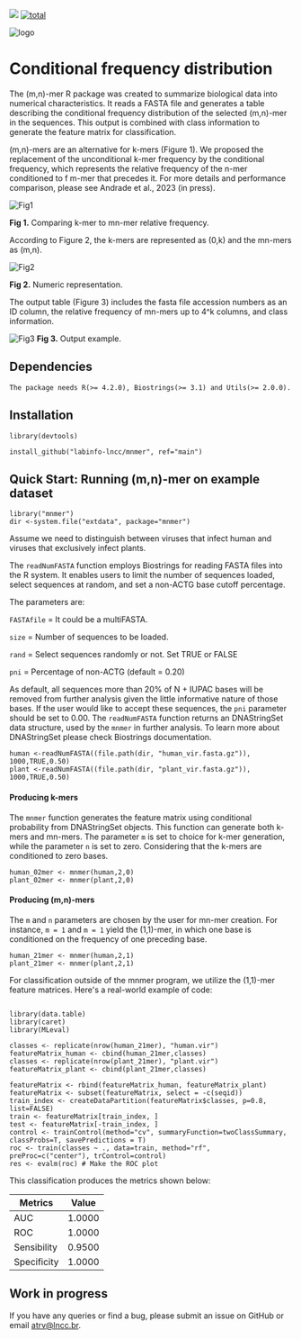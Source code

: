  [![](https://cranlogs.r-pkg.org/badges/mnmer)](https://cran.r-project.org/package=mnmer)
 [![total](https://cranlogs.r-pkg.org/badges/grand-total/mnmer)](https://cranlogs.r-pkg.org/badges/grand-total/mnmer)
 
![logo](https://user-images.githubusercontent.com/57667417/191082345-57fed066-37e9-4a8a-a65a-c9562d0625a4.png)

# Conditional frequency distribution

The (m,n)-mer R package was created to summarize biological data into numerical characteristics. It reads a FASTA file and generates a table describing the conditional frequency distribution of the selected (m,n)-mer in the sequences. This output is combined with class information to generate the feature matrix for classification.

(m,n)-mers are an alternative for k-mers (Figure 1). We proposed the replacement of the unconditional k-mer frequency by the conditional frequency, which represents the relative frequency of the n-mer conditioned to f m-mer that precedes it. For more details and performance comparison, please see Andrade et al., 2023 (in press).

![Fig1](https://user-images.githubusercontent.com/57667417/191081859-0b0ae464-f257-4c82-9dea-8d4629605357.png)


**Fig 1.** Comparing k-mer to mn-mer relative frequency.

According to Figure 2, the k-mers are represented as (0,k) and the mn-mers as (m,n).

![Fig2](https://user-images.githubusercontent.com/57667417/193356992-faa03a21-fb0a-48cc-b3fb-975021060b79.png)

**Fig 2.** Numeric representation.

The output table (Figure 3) includes the fasta file accession numbers as an ID column, the relative frequency of mn-mers up to 4^k columns, and class information. 

![Fig3](https://user-images.githubusercontent.com/57667417/191082016-b6835c4c-c115-498d-a2d1-c7d93ec20fe5.png)
**Fig 3.** Output example.


## Dependencies

```
The package needs R(>= 4.2.0), Biostrings(>= 3.1) and Utils(>= 2.0.0).
```

## Installation

```
library(devtools)

install_github("labinfo-lncc/mnmer", ref="main")
```


## Quick Start: Running (m,n)-mer on example dataset

```
library("mnmer")
dir <-system.file("extdata", package="mnmer")
```

Assume we need to distinguish between viruses that infect human and viruses that exclusively infect plants. 

The ```readNumFASTA``` function employs Biostrings for reading FASTA files into the R system. It enables users to limit the number of sequences loaded, select sequences at random, and set a non-ACTG base cutoff percentage.

The parameters are:

```FASTAfile``` = It could be a multiFASTA. 

```size``` = Number of sequences to be loaded. 

```rand``` = Select sequences randomly or not. Set TRUE or FALSE

```pni``` = Percentage of non-ACTG (default = 0.20)

As default, all sequences more than 20% of N + IUPAC bases will be removed from further analysis given the little informative nature of those bases. If the user would like to accept these sequences, the ```pni``` parameter should be set to 0.00. The ```readNumFASTA``` function returns an DNAStringSet data structure, used by the ```mnmer``` in further analysis. To learn more about DNAStringSet please check Biostrings documentation. 

```
human <-readNumFASTA((file.path(dir, "human_vir.fasta.gz")), 1000,TRUE,0.50)
plant <-readNumFASTA((file.path(dir, "plant_vir.fasta.gz")), 1000,TRUE,0.50)
```

#### Producing k-mers

The ```mnmer``` function generates the feature matrix using conditional probability from DNAStringSet objects. 
This function can generate both k-mers and mn-mers.
The parameter ```m``` is set to choice for k-mer generation, while the parameter ```n``` is set to zero. Considering that the k-mers are conditioned to zero bases.

```
human_02mer <- mnmer(human,2,0)
plant_02mer <- mnmer(plant,2,0)
```

#### Producing (m,n)-mers 

The ```m``` and ```n``` parameters are chosen by the user for mn-mer creation. For instance, ```m = 1``` and ```m = 1``` yield the (1,1)-mer, in which one base is conditioned on the frequency of one preceding base.

```
human_21mer <- mnmer(human,2,1)
plant_21mer <- mnmer(plant,2,1)
```

For classification outside of the mnmer program, we utilize the (1,1)-mer feature matrices. Here's a real-world example of code:

```

library(data.table)
library(caret)
library(MLeval)

classes <- replicate(nrow(human_21mer), "human.vir")
featureMatrix_human <- cbind(human_21mer,classes)
classes <- replicate(nrow(plant_21mer), "plant.vir")
featureMatrix_plant <- cbind(plant_21mer,classes)

featureMatrix <- rbind(featureMatrix_human, featureMatrix_plant)
featureMatrix <- subset(featureMatrix, select = -c(seqid))
train_index <- createDataPartition(featureMatrix$classes, p=0.8, list=FALSE)
train <- featureMatrix[train_index, ]
test <- featureMatrix[-train_index, ]
control <- trainControl(method="cv", summaryFunction=twoClassSummary, classProbs=T, savePredictions = T)
roc <- train(classes ~ ., data=train, method="rf", preProc=c("center"), trControl=control)
res <- evalm(roc) # Make the ROC plot
```

This classification produces the metrics shown below:


Metrics | Value
--- | ---
AUC | 1.0000
ROC | 1.0000
Sensibility | 0.9500
Specificity | 1.0000

## Work in progress

If you have any queries or find a bug, please submit an issue on GitHub or email atrv@lncc.br.

